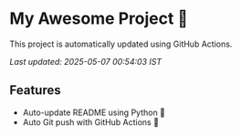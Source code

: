 # My Awesome Project 🚀

This project is automatically updated using GitHub Actions.

_Last updated: 2025-05-07 00:54:03 IST_

## Features
- Auto-update README using Python 🐍
- Auto Git push with GitHub Actions 🤖
